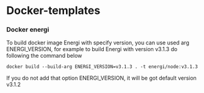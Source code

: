 # Docker-templates

###  Docker energi

To build docker image  Energi with specify version, you can use used arg ENERGI_VERSION, for example to build Energi with version v3.1.3 do following the command below

```
docker build --build-arg ENERGI_VERSION=v3.1.3 . -t energi/node:v3.1.3

```
If you do not add that option ENERGI_VERSION, it will be got default version v3.1.2
